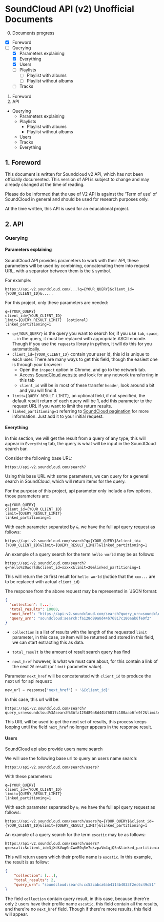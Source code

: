 # SoundCloud API (v2) Unofficial Documents
0. Documents progress
- [x] Foreword
- [ ] Querying
  - [x] Parameters explaining
  - [x] Everything
  - [x] Users
  - [ ] Playlists
    - [ ] Playlist with albums
    - [ ] Playlist without albums
  - [ ] Tracks
  
1. Foreword
2. API  
- Querying
  - Parameters explaining
  - Playlists
    - Playlist with albums
    - Playlist without albums
  - Users
  - Tracks
  - Everything



## 1. Foreword
This document is written for Soundcloud v2 API, which has not been officially documented. This version of API is subject to change and may already changed at the time of reading.

Please do be informed that the use of V2 API is against the 'Term of use' of SoundCloud in general and should be used for research purposes only.

At the time written, this API is used for an educational project. 

## 2. API
### Querying

#### Parameters explaining

SoundCloud API provides parameters to work with their API, these parameters will be used by combining, concatenating them into request URL, with a separator between them is the `&` symbol.

For example:
```
https://api-v2.soundcloud.com/...?q={YOUR_QUERY}&client_id={YOUR_CLIENT_ID}&.....
```

For this project, only these parameters are needed:
```
q={YOUR_QUERY}  
client_id={YOUR_CLIENT_ID}  
limit={QUERY_RESULT_LIMIT}  (optional)
linked_partitioning=1 
```
- `q={YOUR_QUERY}` is the query you want to search for, if you use `tab`, `space`, ... in the query, it must be replaced with appropriate ASCII encode. Though if you use the `requests` library in python, it will do this for you automatically.
- `client_id={YOUR_CLIENT_ID}` contain your user id, this id is unique to each user. There are many ways to get this field, though the easiest one is through your browser:
   - Open the `inspect` option in Chrome, and go to the network tab.
   - Access [SoundCloud website](https://soundcloud.com/) and look for any network transferring in this tab
   - `client_id` will be in most of these transfer `header`, look around a bit and you will find it.
- `limit={QUERY_RESULT_LIMIT}`, an optional field, if not specified, the default result return of each query will be 1, add this parameter to the request URL if you want to limit the return results.
- `linked_partitioning=1` referring to [SoundCloud pagination](https://developers.soundcloud.com/blog/offset-pagination-deprecated) for more information. Just add it to your initial request.

#### Everything

In this section, we will get the result from a query of any type, this will appear in `Everything` tab, the query is what will be input in the SoundCloud search bar.

Consider the following base URL:
```
https://api-v2.soundcloud.com/search?  
```
Using this base URL with some parameters, we can query for a general search in SoundCloud, which will return items for the query.

For the purpose of this project, api parameter only include a few options, those parameters are:
```
q={YOUR_QUERY}  
client_id={YOUR_CLIENT_ID}  
limit={QUERY_RESULT_LIMIT}  
linked_partitioning=1
```
With each parameter separated by `&`, we have the full api query request as follows:
```
https://api-v2.soundcloud.com/search?q={YOUR_QUERY}&client_id={YOUR_CLIENT_ID}&limit={QUERY_RESULT_LIMIT}&linked_partitioning=1
```
An example of a query search for the term `hello world` may be as follows:
```
https://api-v2.soundcloud.com/search?q=hello%20world&client_id=xxxxx&limit=20&linked_partitioning=1
```
This will return the `20` first result for `hello world` (notice that the `xxx...` are to be replaced with actual `client_id`)

The response from the above request may be represented in `JSON format:
```JSON
{
  "collection": [...],
  "total_results": 10000,
  "next_href": "https://api-v2.soundcloud.com/search?query_urn=soundcloud%3Asearch%3Afa128d89a8d44b76817c180aab6fe0f2&limit=20&offset=20&q=hello%20world",
  "query_urn": "soundcloud:search:fa128d89a8d44b76817c180aab6fe0f2"
}
```

- `collection` is a list of results with the length of the requested `limit` parameter, in this case, `20` item will be returned and stored in this field, we can start extracting this as data.

- `total_result` is the amount of result search query has find
- `next_href` however, is what we must care about, for this contain a link of the next `20` result (or `limit` parameter value).

Parameter `next_href` will be concatenated with `client_id` to produce the next url for api request:
```python
new_url = response['next_href'] + '&{client_id}'
```

In this case, this url will be:

```
https://api-v2.soundcloud.com/search?query_urn=soundcloud%3Asearch%3Afa128d89a8d44b76817c180aab6fe0f2&limit=20&offset=20&q=hello%20world&client_id=xxxxxxx...
```

This URL will be used to get the next set of results, this process keeps looping until the field `next_href` no longer appears in the response result.

#### Users

SoundCloud api also provide users name search

We will use the following base url to query an users name search:
```
https://api-v2.soundcloud.com/search/users?
```
With these parameters:
```
q={YOUR_QUERY}  
client_id={YOUR_CLIENT_ID}  
limit={QUERY_RESULT_LIMIT}  
linked_partitioning=1
```

With each parameter separated by `&`, we have the full api query request as follows:
```
https://api-v2.soundcloud.com/search/users?q={YOUR_QUERY}&client_id={YOUR_CLIENT_ID}&limit={QUERY_RESULT_LIMIT}&linked_partitioning=1
```
An example of a query search for the term `escatic` may be as follows:
```
https://api-v2.soundcloud.com/search/users?q=escatic&client_id=3jXdkVwgGnCwmB9q5e7qkzpaVm4qjQSn&linked_partitioning=1
```
This will return users which their profile name is `escatic`. In this example, the result is as follow:

```JSON
{
    "collection": [...],
    "total_results": 2,
    "query_urn": "soundcloud:search:cc53cabca6ab4114b4033f2ec6c49c51"
}
```
The field `collection` contain query result, in this case, because there're only `2` users have their profile name `escatic`, this field contain all the results, and there're no `next_href` field. Though if there're more results, this field will appear.

